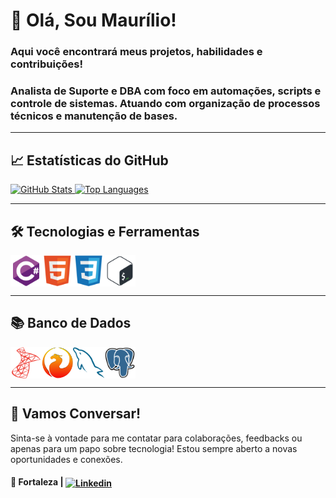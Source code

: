 # 👋 Olá, Sou Maurílio!

### Aqui você encontrará meus projetos, habilidades e contribuições!
### Analista de Suporte e DBA com foco em automações, scripts e controle de sistemas. Atuando com organização de processos técnicos e manutenção de bases.

---

## 📈 Estatísticas do GitHub

<div>
  <a href="https://github.com/Maurilio_Carmo">
    <img height="160em" src="https://github-readme-stats.vercel.app/api?username=Maurilio-Carmo&show_icons=true&theme=dark" alt="GitHub Stats"/>
    <img height="160em" src="https://github-readme-stats.vercel.app/api/top-langs/?username=Maurilio-Carmo&layout=compact&langs_count=8&theme=dark" alt="Top Languages"/>
  </a>
</div>

---

## 🛠️ Tecnologias e Ferramentas

<div style="display: flex; flex-wrap: wrap; gap: 20 px;">
  <img align="center" alt="C#" height="50" width="50" src="icons/csharp.svg" />
  <img align="center" alt="HTML" height="50" width="50" src="icons/html5.svg"/>
  <img align="center" alt="CSS" height="50" width="50" src="icons/css3.svg"/>
  <img align="center" alt="Bash" height="50" width="50" src="icons/bash.svg"/>
</div>

---

## 📚 Banco de Dados

<div style="display: flex; flex-wrap: wrap; gap: 20 px;">
  <img align="center" alt="SQL Server" height="50" width="50" src="icons/sqlserver.svg"/>
  <img align="center" alt="Firebase" height="50" width="50" src="icons/firebird.svg"/>
  <img align="center" alt="MySQL" height="50" width="50" src="icons/mysql.svg"/>
  <img align="center" alt="PostgreSQL" height="50" width="50" src="icons/postgresql.svg"/>
</div>

---

## 💭 Vamos Conversar!

Sinta-se à vontade para me contatar para colaborações, feedbacks ou apenas para um papo sobre tecnologia! Estou sempre aberto a novas oportunidades e conexões.

#### 📍 Fortaleza | [<img align="center" alt="Linkedin" height="20" width="90" src="https://img.shields.io/badge/-LinkedIn-%230077B5?style=for-the-badge&logo=linkedin&logoColor=white"/>](https://www.linkedin.com/in/maurilio-do-carmo/)  
